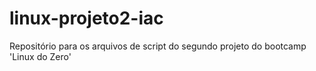 # linux-projeto2-iac
Repositório para os arquivos de script do segundo projeto do bootcamp 'Linux do Zero'
